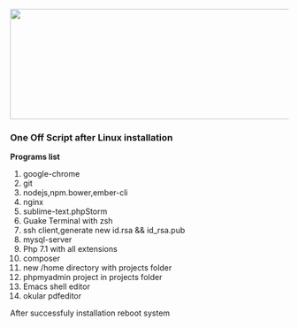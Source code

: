 <p align="center">
	<img style = "width: 800px;height: 200px;" src="https://s27.postimg.org/4uv9crivn/Screen_Shot_2014-04-24_at_12.30.13.png">
</p>

<h3><b>One Off Script after Linux installation</b></h3>
<b>Programs list</b>

<ol>
	<li>google-chrome</li>
	<li>git</li>
	<li>nodejs,npm.bower,ember-cli</li>
	<li>nginx</li>
	<li>sublime-text.phpStorm</li>
	<li>Guake Terminal with zsh</li>
	<li>ssh client,generate new id.rsa && id_rsa.pub</li>
	<li>mysql-server</li>
	<li>Php 7.1 with all extensions</li>
	<li>composer</li>
	<li>new /home directory with projects folder</li>
	<li>phpmyadmin project in projects folder</li>
	<li>Emacs shell editor</li>
	<li>okular pdfeditor</li>
</ol>

<p>After successfuly installation reboot system</p>